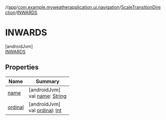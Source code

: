 //[app](../../../../index.md)/[com.example.myweatherapplication.ui.navigation](../../index.md)/[ScaleTransitionDirection](../index.md)/[INWARDS](index.md)

# INWARDS

[androidJvm]\
[INWARDS](index.md)

## Properties

| Name | Summary |
|---|---|
| [name](../-o-u-t-w-a-r-d-s/index.md#-372974862%2FProperties%2F-912451524) | [androidJvm]<br>val [name](../-o-u-t-w-a-r-d-s/index.md#-372974862%2FProperties%2F-912451524): [String](https://kotlinlang.org/api/latest/jvm/stdlib/kotlin/-string/index.html) |
| [ordinal](../-o-u-t-w-a-r-d-s/index.md#-739389684%2FProperties%2F-912451524) | [androidJvm]<br>val [ordinal](../-o-u-t-w-a-r-d-s/index.md#-739389684%2FProperties%2F-912451524): [Int](https://kotlinlang.org/api/latest/jvm/stdlib/kotlin/-int/index.html) |
